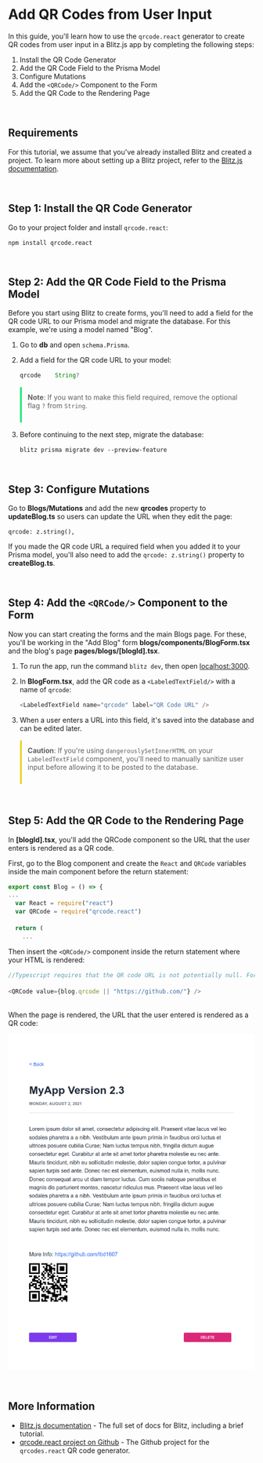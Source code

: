# **Add QR Codes from User Input**

In this guide, you'll learn how to use the `qrcode.react` generator to create QR codes from user input in a Blitz.js app by completing the following steps:

1. Install the QR Code Generator
1. Add the QR Code Field to the Prisma Model
1. Configure Mutations
1. Add the `<QRCode/>` Component to the Form
1. Add the QR Code to the Rendering Page

<br/>

## Requirements

For this tutorial, we assume that you've already installed Blitz and created a project. To learn more about setting up a Blitz project, refer to the [Blitz.js documentation](https://blitzjs.com/docs/getting-started).

<br/>

## Step 1: Install the QR Code Generator

Go to your project folder and install `qrcode.react`:

```
npm install qrcode.react
```

<br/>

## Step 2: Add the QR Code Field to the Prisma Model

Before you start using Blitz to create forms, you'll need to add a field for the QR code URL to our Prisma model and migrate the database. For this example, we're using a model named "Blog".

1. Go to **db** and open `schema.Prisma`.

1. Add a field for the QR code URL to your model:

   ```javascript
   qrcode    String?
   ```

   <span><blockquote style="border-left:4px solid #2ee87f; border-radius:1px; padding: 0.75rem; margin: 1rem 0rem;">
   **Note**: If you want to make this field required, remove the optional flag `?` from `String`.
   </blogkquote></span>

1. Before continuing to the next step, migrate the database:

   ```
   blitz prisma migrate dev --preview-feature
   ```

<br/>

## Step 3: Configure Mutations

Go to **Blogs/Mutations** and add the new **qrcodes** property to **updateBlog.ts** so users can update the URL when they edit the page:

```tsx
qrcode: z.string(),
```

If you made the QR code URL a required field when you added it to your Prisma model, you'll also need to add the `qrcode: z.string()` property to **createBlog.ts**.

<br/>

## Step 4: Add the `<QRCode/>` Component to the Form

Now you can start creating the forms and the main Blogs page. For these, you'll be working in the "Add Blog" form **blogs/components/BlogForm.tsx** and the blog's page **pages/blogs/\[blogId]\.tsx**.

1. To run the app, run the command `blitz dev`, then open [localhost:3000](http://localhost:3000).

1. In **BlogForm.tsx**, add the QR code as a `<LabeledTextField/>` with a name of `qrcode`:

   ```javascript
   <LabeledTextField name="qrcode" label="QR Code URL" />
   ```

1. When a user enters a URL into this field, it's saved into the database and can be edited later.

   <span><blockquote style="border-left:4px solid #ebd534; border-radius:1px; padding: 0.75rem; margin: 1rem 0rem;">
   **Caution**: If you're using `dangerouslySetInnerHTML` on your `LabeledTextField` component, you'll need to manually sanitize user input before allowing it to be posted to the database.
   </blockquote></span>

<br/>

## Step 5: Add the QR Code to the Rendering Page

In **\[blogId]\.tsx**, you'll add the QRCode component so the URL that the user enters is rendered as a QR code.

First, go to the Blog component and create the `React` and `QRCode` variables inside the main component before the return statement:

```javascript
export const Blog = () => {
...
  var React = require("react")
  var QRCode = require("qrcode.react")

  return (
    ...

```

Then insert the `<QRCode/>` component inside the return statement where your HTML is rendered:

```javascript
//Typescript requires that the QR code URL is not potentially null. For this example, the GitHub website is the alternate URL.

<QRCode value={blog.qrcode || "https://github.com/"} />
```

<br/>
When the page is rendered, the URL that the user entered is rendered as a QR code:

![App page with QR code](images/appwithqr.png)

<br>

## More Information

- [Blitz.js documentation](https://blitzjs.com/docs/getting-started) - The full set of docs for Blitz, including a brief tutorial.
- [qrcode.react project on Github](https://github.com/zpao/qrcode.react) - The Github project for the `qrcodes.react` QR code generator.
